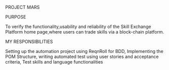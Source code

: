 PROJECT MARS

PURPOSE

To verify the functionality,usability and reliability of the Skill Exchange Platform home page,where users can trade skills via a block-chain platform.

 MY RESPONSIBILITIES

 Setting up the automation project using ReqnRoll for BDD,
 Implementing the POM Structure,
 writing automated test using user stories and acceptance criteria,
 Test skills and language functionalities
